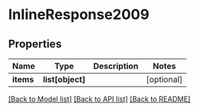 # InlineResponse2009

## Properties
Name | Type | Description | Notes
------------ | ------------- | ------------- | -------------
**items** | **list[object]** |  | [optional] 

[[Back to Model list]](../README.md#documentation-for-models) [[Back to API list]](../README.md#documentation-for-api-endpoints) [[Back to README]](../README.md)

